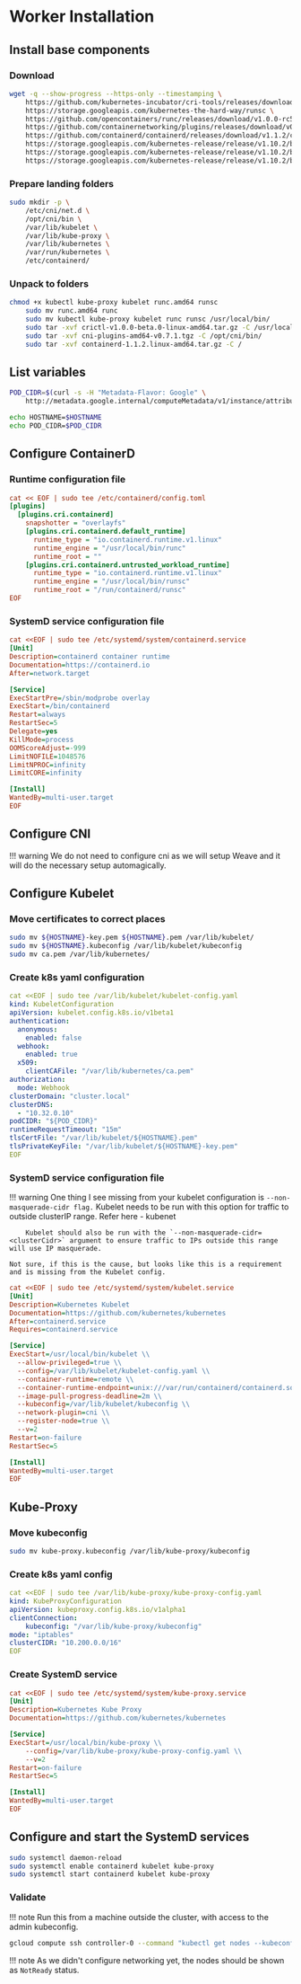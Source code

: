 # Worker Installation

## Install base components

### Download

```bash
wget -q --show-progress --https-only --timestamping \
    https://github.com/kubernetes-incubator/cri-tools/releases/download/v1.0.0-beta.0/crictl-v1.0.0-beta.0-linux-amd64.tar.gz \
    https://storage.googleapis.com/kubernetes-the-hard-way/runsc \
    https://github.com/opencontainers/runc/releases/download/v1.0.0-rc5/runc.amd64 \
    https://github.com/containernetworking/plugins/releases/download/v0.7.1/cni-plugins-amd64-v0.7.1.tgz \
    https://github.com/containerd/containerd/releases/download/v1.1.2/containerd-1.1.2.linux-amd64.tar.gz \
    https://storage.googleapis.com/kubernetes-release/release/v1.10.2/bin/linux/amd64/kubectl \
    https://storage.googleapis.com/kubernetes-release/release/v1.10.2/bin/linux/amd64/kube-proxy \
    https://storage.googleapis.com/kubernetes-release/release/v1.10.2/bin/linux/amd64/kubelet
```

### Prepare landing folders

```bash
sudo mkdir -p \
    /etc/cni/net.d \
    /opt/cni/bin \
    /var/lib/kubelet \
    /var/lib/kube-proxy \
    /var/lib/kubernetes \
    /var/run/kubernetes \
    /etc/containerd/
```

### Unpack to folders

```bash
chmod +x kubectl kube-proxy kubelet runc.amd64 runsc
    sudo mv runc.amd64 runc
    sudo mv kubectl kube-proxy kubelet runc runsc /usr/local/bin/
    sudo tar -xvf crictl-v1.0.0-beta.0-linux-amd64.tar.gz -C /usr/local/bin/
    sudo tar -xvf cni-plugins-amd64-v0.7.1.tgz -C /opt/cni/bin/
    sudo tar -xvf containerd-1.1.2.linux-amd64.tar.gz -C /
```

## List variables

```bash
POD_CIDR=$(curl -s -H "Metadata-Flavor: Google" \
    http://metadata.google.internal/computeMetadata/v1/instance/attributes/pod-cidr)

echo HOSTNAME=$HOSTNAME
echo POD_CIDR=$POD_CIDR
```

## Configure ContainerD

### Runtime configuration file

```ini
cat << EOF | sudo tee /etc/containerd/config.toml
[plugins]
  [plugins.cri.containerd]
    snapshotter = "overlayfs"
    [plugins.cri.containerd.default_runtime]
      runtime_type = "io.containerd.runtime.v1.linux"
      runtime_engine = "/usr/local/bin/runc"
      runtime_root = ""
    [plugins.cri.containerd.untrusted_workload_runtime]
      runtime_type = "io.containerd.runtime.v1.linux"
      runtime_engine = "/usr/local/bin/runsc"
      runtime_root = "/run/containerd/runsc"
EOF
```

### SystemD service configuration file

```ini
cat <<EOF | sudo tee /etc/systemd/system/containerd.service
[Unit]
Description=containerd container runtime
Documentation=https://containerd.io
After=network.target

[Service]
ExecStartPre=/sbin/modprobe overlay
ExecStart=/bin/containerd
Restart=always
RestartSec=5
Delegate=yes
KillMode=process
OOMScoreAdjust=-999
LimitNOFILE=1048576
LimitNPROC=infinity
LimitCORE=infinity

[Install]
WantedBy=multi-user.target
EOF
```

## Configure CNI

!!! warning
    We do not need to configure cni as we will setup Weave and it will do the necessary setup automagically.

## Configure Kubelet

### Move certificates to correct places

```bash
sudo mv ${HOSTNAME}-key.pem ${HOSTNAME}.pem /var/lib/kubelet/
sudo mv ${HOSTNAME}.kubeconfig /var/lib/kubelet/kubeconfig
sudo mv ca.pem /var/lib/kubernetes/
```

### Create k8s yaml configuration

```yaml
cat <<EOF | sudo tee /var/lib/kubelet/kubelet-config.yaml
kind: KubeletConfiguration
apiVersion: kubelet.config.k8s.io/v1beta1
authentication:
  anonymous:
    enabled: false
  webhook:
    enabled: true
  x509:
    clientCAFile: "/var/lib/kubernetes/ca.pem"
authorization:
  mode: Webhook
clusterDomain: "cluster.local"
clusterDNS:
  - "10.32.0.10"
podCIDR: "${POD_CIDR}"
runtimeRequestTimeout: "15m"
tlsCertFile: "/var/lib/kubelet/${HOSTNAME}.pem"
tlsPrivateKeyFile: "/var/lib/kubelet/${HOSTNAME}-key.pem"
EOF
```

### SystemD service configuration file

!!! warning
    One thing I see missing from your kubelet configuration is  `--non-masquerade-cidr flag.`
    Kubelet needs to be run with this option for traffic to outside clusterIP range. Refer here - kubenet

        Kubelet should also be run with the `--non-masquerade-cidr=<clusterCidr>` argument to ensure traffic to IPs outside this range will use IP masquerade.

    Not sure, if this is the cause, but looks like this is a requirement and is missing from the Kubelet config.



```ini
cat <<EOF | sudo tee /etc/systemd/system/kubelet.service
[Unit]
Description=Kubernetes Kubelet
Documentation=https://github.com/kubernetes/kubernetes
After=containerd.service
Requires=containerd.service

[Service]
ExecStart=/usr/local/bin/kubelet \\
  --allow-privileged=true \\
  --config=/var/lib/kubelet/kubelet-config.yaml \\
  --container-runtime=remote \\
  --container-runtime-endpoint=unix:///var/run/containerd/containerd.sock \\
  --image-pull-progress-deadline=2m \\
  --kubeconfig=/var/lib/kubelet/kubeconfig \\
  --network-plugin=cni \\
  --register-node=true \\
  --v=2
Restart=on-failure
RestartSec=5

[Install]
WantedBy=multi-user.target
EOF
```

## Kube-Proxy


### Move kubeconfig

```bash
sudo mv kube-proxy.kubeconfig /var/lib/kube-proxy/kubeconfig
```

### Create k8s yaml config

```yaml
cat <<EOF | sudo tee /var/lib/kube-proxy/kube-proxy-config.yaml
kind: KubeProxyConfiguration
apiVersion: kubeproxy.config.k8s.io/v1alpha1
clientConnection:
    kubeconfig: "/var/lib/kube-proxy/kubeconfig"
mode: "iptables"
clusterCIDR: "10.200.0.0/16"
EOF
```

### Create SystemD service

```ini
cat <<EOF | sudo tee /etc/systemd/system/kube-proxy.service
[Unit]
Description=Kubernetes Kube Proxy
Documentation=https://github.com/kubernetes/kubernetes

[Service]
ExecStart=/usr/local/bin/kube-proxy \\
    --config=/var/lib/kube-proxy/kube-proxy-config.yaml \\
    --v=2
Restart=on-failure
RestartSec=5

[Install]
WantedBy=multi-user.target
EOF
```

## Configure and start the SystemD services

```bash
sudo systemctl daemon-reload
sudo systemctl enable containerd kubelet kube-proxy
sudo systemctl start containerd kubelet kube-proxy
```

### Validate

!!! note
    Run this from a machine outside the cluster, with access to the admin kubeconfig.

```bash
gcloud compute ssh controller-0 --command "kubectl get nodes --kubeconfig admin.kubeconfig"
```

!!! note
    As we didn't configure networking yet, the nodes should be shown as `NotReady` status.


